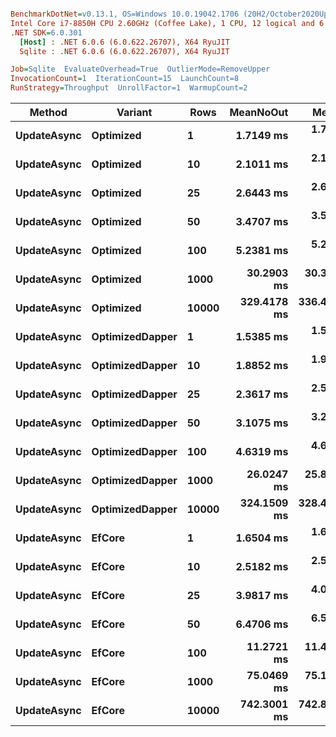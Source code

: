 ``` ini

BenchmarkDotNet=v0.13.1, OS=Windows 10.0.19042.1706 (20H2/October2020Update)
Intel Core i7-8850H CPU 2.60GHz (Coffee Lake), 1 CPU, 12 logical and 6 physical cores
.NET SDK=6.0.301
  [Host] : .NET 6.0.6 (6.0.622.26707), X64 RyuJIT
  Sqlite : .NET 6.0.6 (6.0.622.26707), X64 RyuJIT

Job=Sqlite  EvaluateOverhead=True  OutlierMode=RemoveUpper  
InvocationCount=1  IterationCount=15  LaunchCount=8  
RunStrategy=Throughput  UnrollFactor=1  WarmupCount=2  

```
|      Method |         Variant |  Rows |   MeanNoOut |       Mean |        Min |         Q1 |     Median |         Q3 |        Max |
|------------ |---------------- |------ |------------:|-----------:|-----------:|-----------:|-----------:|-----------:|-----------:|
| **UpdateAsync** |       **Optimized** |     **1** |   **1.7149 ms** |   **1.720 ms** |   **1.552 ms** |   **1.642 ms** |   **1.728 ms** |   **1.775 ms** |   **1.987 ms** |
| **UpdateAsync** |       **Optimized** |    **10** |   **2.1011 ms** |   **2.106 ms** |   **1.924 ms** |   **2.035 ms** |   **2.103 ms** |   **2.168 ms** |   **2.410 ms** |
| **UpdateAsync** |       **Optimized** |    **25** |   **2.6443 ms** |   **2.646 ms** |   **2.363 ms** |   **2.571 ms** |   **2.651 ms** |   **2.704 ms** |   **2.941 ms** |
| **UpdateAsync** |       **Optimized** |    **50** |   **3.4707 ms** |   **3.586 ms** |   **3.127 ms** |   **3.389 ms** |   **3.460 ms** |   **3.579 ms** |   **6.544 ms** |
| **UpdateAsync** |       **Optimized** |   **100** |   **5.2381 ms** |   **5.223 ms** |   **4.396 ms** |   **5.007 ms** |   **5.268 ms** |   **5.439 ms** |   **6.096 ms** |
| **UpdateAsync** |       **Optimized** |  **1000** |  **30.2903 ms** |  **30.300 ms** |  **25.711 ms** |  **28.303 ms** |  **30.346 ms** |  **32.004 ms** |  **39.447 ms** |
| **UpdateAsync** |       **Optimized** | **10000** | **329.4178 ms** | **336.416 ms** | **292.259 ms** | **313.131 ms** | **327.969 ms** | **356.056 ms** | **419.232 ms** |
| **UpdateAsync** | **OptimizedDapper** |     **1** |   **1.5385 ms** |   **1.551 ms** |   **1.307 ms** |   **1.469 ms** |   **1.536 ms** |   **1.614 ms** |   **1.987 ms** |
| **UpdateAsync** | **OptimizedDapper** |    **10** |   **1.8852 ms** |   **1.902 ms** |   **1.633 ms** |   **1.777 ms** |   **1.886 ms** |   **1.989 ms** |   **2.371 ms** |
| **UpdateAsync** | **OptimizedDapper** |    **25** |   **2.3617 ms** |   **2.522 ms** |   **2.033 ms** |   **2.262 ms** |   **2.349 ms** |   **2.514 ms** |   **6.870 ms** |
| **UpdateAsync** | **OptimizedDapper** |    **50** |   **3.1075 ms** |   **3.227 ms** |   **2.837 ms** |   **3.036 ms** |   **3.113 ms** |   **3.186 ms** |   **6.417 ms** |
| **UpdateAsync** | **OptimizedDapper** |   **100** |   **4.6319 ms** |   **4.624 ms** |   **4.260 ms** |   **4.558 ms** |   **4.629 ms** |   **4.710 ms** |   **4.955 ms** |
| **UpdateAsync** | **OptimizedDapper** |  **1000** |  **26.0247 ms** |  **25.877 ms** |  **22.102 ms** |  **24.599 ms** |  **26.303 ms** |  **27.022 ms** |  **29.178 ms** |
| **UpdateAsync** | **OptimizedDapper** | **10000** | **324.1509 ms** | **328.478 ms** | **267.065 ms** | **307.485 ms** | **322.676 ms** | **344.264 ms** | **402.258 ms** |
| **UpdateAsync** |          **EfCore** |     **1** |   **1.6504 ms** |   **1.656 ms** |   **1.459 ms** |   **1.591 ms** |   **1.648 ms** |   **1.709 ms** |   **1.924 ms** |
| **UpdateAsync** |          **EfCore** |    **10** |   **2.5182 ms** |   **2.528 ms** |   **2.312 ms** |   **2.457 ms** |   **2.514 ms** |   **2.589 ms** |   **2.889 ms** |
| **UpdateAsync** |          **EfCore** |    **25** |   **3.9817 ms** |   **4.003 ms** |   **3.701 ms** |   **3.861 ms** |   **3.984 ms** |   **4.123 ms** |   **4.761 ms** |
| **UpdateAsync** |          **EfCore** |    **50** |   **6.4706 ms** |   **6.592 ms** |   **5.776 ms** |   **6.265 ms** |   **6.461 ms** |   **6.735 ms** |   **9.374 ms** |
| **UpdateAsync** |          **EfCore** |   **100** |  **11.2721 ms** |  **11.455 ms** |   **9.564 ms** |  **10.685 ms** |  **11.246 ms** |  **11.881 ms** |  **15.053 ms** |
| **UpdateAsync** |          **EfCore** |  **1000** |  **75.0469 ms** |  **75.113 ms** |  **56.110 ms** |  **69.815 ms** |  **73.580 ms** |  **82.085 ms** |  **94.607 ms** |
| **UpdateAsync** |          **EfCore** | **10000** | **742.3001 ms** | **742.857 ms** | **666.838 ms** | **705.123 ms** | **735.630 ms** | **784.005 ms** | **838.956 ms** |
